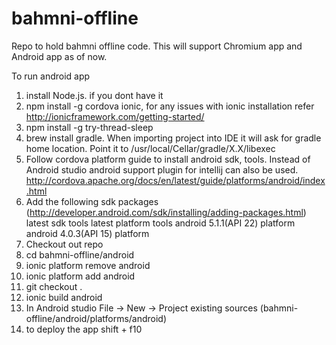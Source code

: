 # bahmni-offline
Repo to hold bahmni offline code. This will support Chromium app and Android app as of now.

To run android app

1. install Node.js. if you dont have it
2. npm install -g cordova ionic, for any issues with ionic installation refer http://ionicframework.com/getting-started/
3. npm install -g try-thread-sleep
4. brew install gradle. When importing project into IDE it will ask for gradle home location. Point it to /usr/local/Cellar/gradle/X.X/libexec
5. Follow cordova platform guide to install android sdk, tools. Instead of Android studio android support plugin for intellij can also be used.  http://cordova.apache.org/docs/en/latest/guide/platforms/android/index.html
6. Add the following sdk packages (http://developer.android.com/sdk/installing/adding-packages.html)
    latest sdk tools
    latest platform tools
    android 5.1.1(API 22) platform
    android 4.0.3(API 15) platform
7. Checkout out repo
8. cd bahmni-offline/android
9. ionic platform remove android
10. ionic platform add android
11. git checkout .
12. ionic build android
13. In Android studio File -> New -> Project existing sources (bahmni-offline/android/platforms/android)
14. to deploy the app shift + f10
